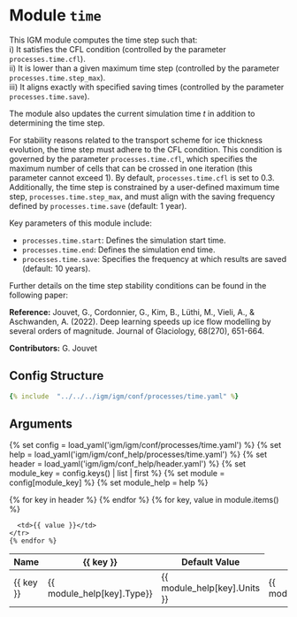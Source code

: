 # Module `time`

This IGM module computes the time step such that:  
i) It satisfies the CFL condition (controlled by the parameter `processes.time.cfl`).  
ii) It is lower than a given maximum time step (controlled by the parameter `processes.time.step_max`).  
iii) It aligns exactly with specified saving times (controlled by the parameter `processes.time.save`).  

The module also updates the current simulation time $t$ in addition to determining the time step.

For stability reasons related to the transport scheme for ice thickness evolution, the time step must adhere to the CFL condition. This condition is governed by the parameter `processes.time.cfl`, which specifies the maximum number of cells that can be crossed in one iteration (this parameter cannot exceed 1). By default, `processes.time.cfl` is set to 0.3. Additionally, the time step is constrained by a user-defined maximum time step, `processes.time.step_max`, and must align with the saving frequency defined by `processes.time.save` (default: 1 year).

Key parameters of this module include:  
- `processes.time.start`: Defines the simulation start time.  
- `processes.time.end`: Defines the simulation end time.  
- `processes.time.save`: Specifies the frequency at which results are saved (default: 10 years).

Further details on the time step stability conditions can be found in the following paper:   

**Reference:** Jouvet, G., Cordonnier, G., Kim, B., Lüthi, M., Vieli, A., & Aschwanden, A. (2022). Deep learning speeds up ice flow modelling by several orders of magnitude. Journal of Glaciology, 68(270), 651-664.

**Contributors:** G. Jouvet

## Config Structure  
~~~yaml
{% include  "../../../igm/igm/conf/processes/time.yaml" %}
~~~

## Arguments
{% set config = load_yaml('igm/igm/conf/processes/time.yaml') %}
{% set help = load_yaml('igm/igm/conf_help/processes/time.yaml') %}
{% set header = load_yaml('igm/igm/conf_help/header.yaml') %}
{% set module_key = config.keys() | list | first %}
{% set module = config[module_key] %}
{% set module_help = help %}

<table>
  <thead>
    <tr>
      <th>Name</th>
      {% for key in header %}
      <th>{{ key }}</th>
      {% endfor %}
      <th>Default Value</th>
    </tr>
  </thead>
  <tbody>
    {% for key, value in module.items() %}
    <tr>
      <td>{{ key }}</td>
      <td>{{ module_help[key].Type}}</td>
      <!-- <td>{{ module_help[key].Units}}</td> -->
      <td><span class="math">{{ module_help[key].Units }}</span></td>
      <td>{{ module_help[key].Description}}</td>

      <td>{{ value }}</td>
    </tr>
    {% endfor %}
  </tbody>
</table>

<script type="text/javascript">
  MathJax.Hub.Queue(["Typeset", MathJax.Hub]);
</script>